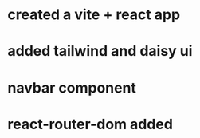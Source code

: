 # created a vite + react app
# added tailwind and daisy ui
# navbar component
# react-router-dom added
